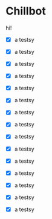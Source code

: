 # Chillbot
hi!
- [X] a testsy
- [X] a testsy
- [X] a testsy
- [X] a testsy
- [X] a testsy
- [X] a testsy
- [X] a testsy
- [X] a testsy
- [X] a testsy
- [X] a testsy
- [X] a testsy
- [X] a testsy
- [X] a testsy
- [X] a testsy
- [X] a testsy


